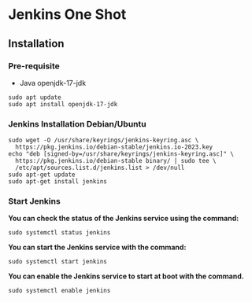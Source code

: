 # Jenkins One Shot

## Installation
### Pre-requisite 
- Java openjdk-17-jdk

```
sudo apt update
sudo apt install openjdk-17-jdk
```
### Jenkins Installation Debian/Ubuntu
```
sudo wget -O /usr/share/keyrings/jenkins-keyring.asc \
  https://pkg.jenkins.io/debian-stable/jenkins.io-2023.key
echo "deb [signed-by=/usr/share/keyrings/jenkins-keyring.asc]" \
  https://pkg.jenkins.io/debian-stable binary/ | sudo tee \
  /etc/apt/sources.list.d/jenkins.list > /dev/null
sudo apt-get update
sudo apt-get install jenkins
```
### Start Jenkins
**You can check the status of the Jenkins service using the command:**
```
sudo systemctl status jenkins
```

**You can start the Jenkins service with the command:**
```
sudo systemctl start jenkins
```
**You can enable the Jenkins service to start at boot with the command.**
```
sudo systemctl enable jenkins
```




